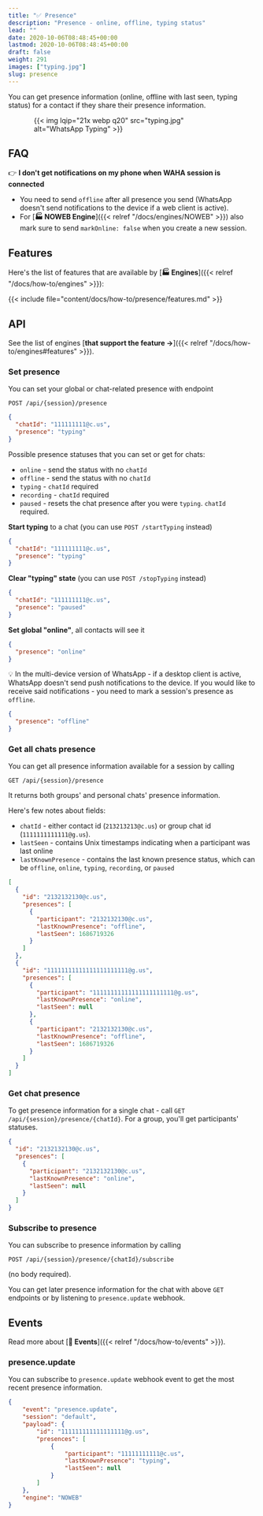```yaml
---
title: "✅ Presence"
description: "Presence - online, offline, typing status"
lead: ""
date: 2020-10-06T08:48:45+00:00
lastmod: 2020-10-06T08:48:45+00:00
draft: false
weight: 291
images: ["typing.jpg"]
slug: presence
---
```


You can get presence information (online, offline with last seen, typing status) for a contact if they share their
presence information.

<div style="width: 400px; max-width: 100%; margin: 0 auto;">
{{< img lqip="21x webp q20" src="typing.jpg" alt="WhatsApp Typing" >}}
</div>


## FAQ
👉 **I don't get notifications on my phone when WAHA session is connected**
- You need to send `offline` after all presence you send (WhatsApp doesn't send notifications to the device if a web client is active).
- For [**🏭 NOWEB Engine**]({{< relref "/docs/engines/NOWEB" >}}) also mark sure to send `markOnline: false` 
when you create a new session.

## Features

Here's the list of features that are available by [**🏭 Engines**]({{< relref "/docs/how-to/engines" >}}):

{{< include file="content/docs/how-to/presence/features.md" >}}

## API
See the list of engines [**that support the feature ->**]({{< relref "/docs/how-to/engines#features" >}}).

### Set presence
You can set your global or chat-related presence with endpoint

```http request
POST /api/{session}/presence
```

```json { title="Body" }
{
  "chatId": "111111111@c.us",
  "presence": "typing"
}
```

Possible presence statuses that you can set or get for chats:
- `online` - send the status with no `chatId`
- `offline` - send the status with no `chatId`
- `typing` - `chatId` required
- `recording` - `chatId` required
- `paused` - resets the chat presence after you were `typing`. `chatId` required.

**Start typing** to a chat (you can use `POST /startTyping` instead)

```json { title="Body" }
{
  "chatId": "111111111@c.us",
  "presence": "typing"
}
```

**Clear "typing" state** (you can use `POST /stopTyping` instead)

```json { title="Body" }
{
  "chatId": "111111111@c.us",
  "presence": "paused"
}
```

**Set global "online"**, all contacts will see it

```json { title="Body" }
{
  "presence": "online"
}
```

💡 In the multi-device version of WhatsApp - if a desktop client is active, WhatsApp doesn't send push notifications
to the device.
If you would like to receive said notifications - you need to mark a session's presence as `offline`.

```json { title="Body" }
{
  "presence": "offline"
}
```

### Get all chats presence

You can get all presence information available for a session by calling

```http request
GET /api/{session}/presence
```

It returns both groups' and personal chats' presence information.

Here's few notes about fields:
- `chatId` - either contact id (`213213213@c.us`) or group chat id (`1111111111111@g.us`).
- `lastSeen` - contains Unix timestamps indicating when a participant was last online
- `lastKnownPresence` - contains the last known presence status, which can be
  `offline`, `online`, `typing`, `recording`, or `paused`

```json {title="Response"}
[
  {
    "id": "2132132130@c.us",
    "presences": [
      {
        "participant": "2132132130@c.us",
        "lastKnownPresence": "offline",
        "lastSeen": 1686719326
      }
    ]
  },
  {
    "id": "11111111111111111111111@g.us",
    "presences": [
      {
        "participant": "11111111111111111111111@g.us",
        "lastKnownPresence": "online",
        "lastSeen": null
      },
      {
        "participant": "2132132130@c.us",
        "lastKnownPresence": "offline",
        "lastSeen": 1686719326
      }
    ]
  }
]
```

### Get chat presence

To get presence information for a single chat - call `GET /api/{session}/presence/{chatId}`.
For a group, you'll get participants' statuses.

```json {title="Response"}
{
  "id": "2132132130@c.us",
  "presences": [
    {
      "participant": "2132132130@c.us",
      "lastKnownPresence": "online",
      "lastSeen": null
    }
  ]
}
```

### Subscribe to presence

You can subscribe to presence information by calling
```http request
POST /api/{session}/presence/{chatId}/subscribe
```

(no body required).

You can get later presence information for the chat with above `GET` endpoints or by listening to `presence.update`
webhook.

## Events
Read more about
[**🔄 Events**]({{< relref "/docs/how-to/events" >}}).

### presence.update

You can subscribe to `presence.update` webhook event to get the most recent presence information.

```json { title="presence.update" }
{
    "event": "presence.update",
    "session": "default",
    "payload": {
        "id": "111111111111111111@g.us",
        "presences": [
            {
                "participant": "11111111111@c.us",
                "lastKnownPresence": "typing",
                "lastSeen": null
            }
        ]
    },
    "engine": "NOWEB"
}
```
